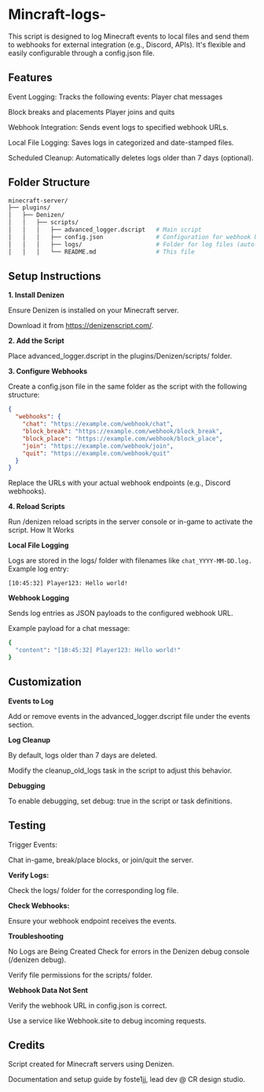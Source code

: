 # Mincraft-logs-

This script is designed to log Minecraft events to local files and send them to webhooks for external integration (e.g., Discord, APIs). It's flexible and easily configurable through a config.json file.

## Features

Event Logging: Tracks the following events:
Player chat messages

Block breaks and placements
Player joins and quits

Webhook Integration: Sends event logs to specified webhook URLs.

Local File Logging: Saves logs in categorized and date-stamped files.

Scheduled Cleanup: Automatically deletes logs older than 7 days (optional).

## Folder Structure

``` bash 
minecraft-server/
├── plugins/
│   ├── Denizen/
│   │   ├── scripts/
│   │   │   ├── advanced_logger.dscript   # Main script
│   │   │   ├── config.json               # Configuration for webhook URLs
│   │   │   ├── logs/                     # Folder for log files (auto-created)
│   │   │   └── README.md                 # This file

```
## Setup Instructions

**1. Install Denizen**

Ensure Denizen is installed on your Minecraft server.

Download it from https://denizenscript.com/.

**2. Add the Script**

Place advanced_logger.dscript in the plugins/Denizen/scripts/ folder.

**3. Configure Webhooks**

Create a config.json file in the same folder as the script with the following structure:

``` json 
{
  "webhooks": {
    "chat": "https://example.com/webhook/chat",
    "block_break": "https://example.com/webhook/block_break",
    "block_place": "https://example.com/webhook/block_place",
    "join": "https://example.com/webhook/join",
    "quit": "https://example.com/webhook/quit"
  }
}

```

Replace the URLs with your actual webhook endpoints (e.g., Discord webhooks).

**4. Reload Scripts**

Run /denizen reload scripts in the server console or in-game to activate the script.
How It Works

**Local File Logging**

Logs are stored in the logs/ folder with filenames like ```chat_YYYY-MM-DD.log.```
Example log entry:

```[10:45:32] Player123: Hello world!```

**Webhook Logging**

Sends log entries as JSON payloads to the configured webhook URL.

Example payload for a chat message:

``` bash
{
  "content": "[10:45:32] Player123: Hello world!"
}

```


## Customization

**Events to Log**

Add or remove events in the advanced_logger.dscript file under the events section.

**Log Cleanup**

By default, logs older than 7 days are deleted.

Modify the cleanup_old_logs task in the script to adjust this behavior.

**Debugging**

To enable debugging, set debug: true in the script or task definitions.

## Testing

Trigger Events:

Chat in-game, break/place blocks, or join/quit the server.

**Verify Logs:** 

Check the logs/ folder for the corresponding log file.

**Check Webhooks:**

Ensure your webhook endpoint receives the events.

**Troubleshooting**


No Logs are Being Created
Check for errors in the Denizen debug console (/denizen debug).

Verify file permissions for the scripts/ folder.

**Webhook Data Not Sent**

Verify the webhook URL in config.json is correct.

Use a service like Webhook.site to debug incoming requests.

## Credits

Script created for Minecraft servers using Denizen.

Documentation and setup guide by foste1jj, lead dev @ CR design studio.
